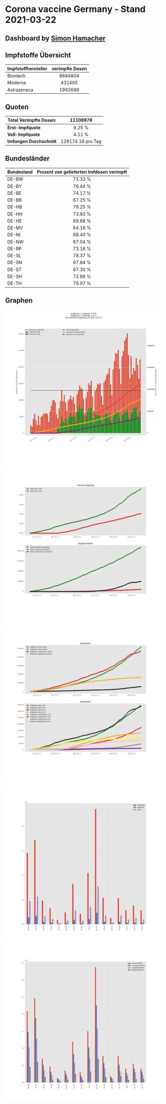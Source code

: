# Corona vaccine Germany - Stand 2021-03-22
## Dashboard by [Simon Hamacher](https://www.shamacher.eu)
## Impfstoffe Übersicht
**Impfstoffhersteller** | **verimpfte Dosen**
-------- | :--------:
Biontech | 8684804
Moderna | 431485
Astrazeneca | 1992689


## Quoten
**Total Verimpfte Dosen:** | 11108978
-------- | :--------:
**Erst-Impfquote** | 9.25 %
**Voll-Impfquote** | 4.11 %
**Imfungen Durchschnitt** | 129174.16 pro Tag
## Bundesländer
**Bundesland** | **Prozent von gelieferten Imfdosen verimpft**
-------- | :--------:
DE-BW | 71.33 %
DE-BY | 76.44 %
DE-BE | 74.17 %
DE-BB | 67.25 %
DE-HB | 79.25 %
DE-HH | 73.80 %
DE-HE | 69.68 %
DE-MV | 64.16 %
DE-NI | 68.40 %
DE-NW | 67.04 %
DE-RP | 73.16 %
DE-SL | 78.37 %
DE-SN | 67.84 %
DE-ST | 67.30 %
DE-SH | 72.86 %
DE-TH | 79.97 %
## Graphen
<img src="Impfungen-Corona-01.jpg" alt="Impf Übersicht" title="Impf Übersicht" />
<img src="Impfungen-Corona-02.jpg" alt="Impfquote" title="optionaler Titel" />
<img src="Impfungen-Corona-03.jpg" alt="Indikation" title="Indikation" />
<img src="Impfungen-Corona-04.jpg" alt="Impfungen in den Bundesländern" title="Impfungen in den Bundesländern" />
<img src="Impfungen-Corona-05.jpg" alt="Impfungen in den Bundesländern" title="Impfungen in den Bundesländern" />


